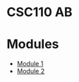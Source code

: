# CSC110 AB 

# Modules

- [Module 1](https://github.com/TheNoteTaker/spring_2023_csc110ab/blob/main/modules/module_01/notes.md)
- [Module 2](https://github.com/TheNoteTaker/spring_2023_csc110ab/blob/main/modules/module_02_data_variables_expressions_assignment/notes.md)